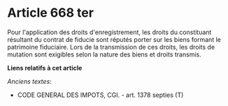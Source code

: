 # Article 668 ter

Pour l'application des droits d'enregistrement, les droits du constituant résultant du contrat de fiducie sont réputés porter
sur les biens formant le patrimoine fiduciaire. Lors de la transmission de ces droits, les droits de mutation sont exigibles
selon la nature des biens et droits transmis.

**Liens relatifs à cet article**

_Anciens textes_:

  - CODE GENERAL DES IMPOTS, CGI. - art. 1378 septies (T)
